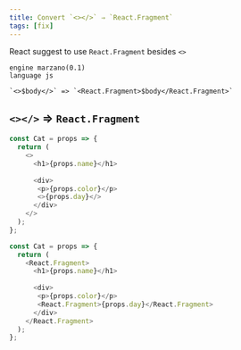 ```yaml
---
title: Convert `<></>` ⇒ `React.Fragment`
tags: [fix]
---
```


React suggest to use `React.Fragment` besides `<>`


```grit
engine marzano(0.1)
language js

`<>$body</>` => `<React.Fragment>$body</React.Fragment>`
```

## `<></>` ⇒ `React.Fragment`

```javascript
const Cat = props => {
  return (  
    <>
      <h1>{props.name}</h1>
     
      <div>
       <p>{props.color}</p>
       <>{props.day}</>
      </div>
    </>
  );
};
```

```javascript
const Cat = props => {
  return (  
    <React.Fragment>
      <h1>{props.name}</h1>
     
      <div>
       <p>{props.color}</p>
       <React.Fragment>{props.day}</React.Fragment>
      </div>
    </React.Fragment>
  );
};
```
